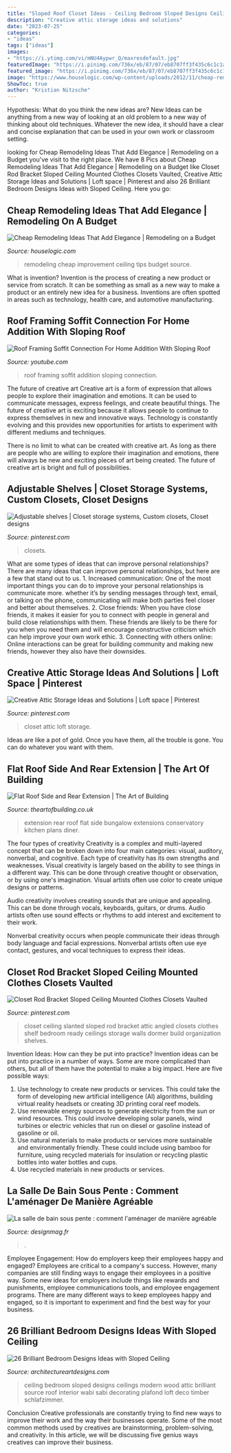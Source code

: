 ```yaml
---
title: "Sloped Roof Closet Ideas - Ceiling Bedroom Sloped Designs Ceilings Modern Wood Attic Brilliant Source Roof Interior Wabi Sabi Decorating Plafond Loft Deco Timber Schlafzimmer"
description: "Creative attic storage ideas and solutions"
date: "2023-07-25"
categories:
- "ideas"
tags: ["ideas"]
images:
- "https://i.ytimg.com/vi/mNU4Aypwr_Q/maxresdefault.jpg"
featuredImage: "https://i.pinimg.com/736x/eb/87/07/eb8707ff3f435c6c1c1a4f136e4243ca.jpg"
featured_image: "https://i.pinimg.com/736x/eb/87/07/eb8707ff3f435c6c1c1a4f136e4243ca.jpg"
image: "https://www.houselogic.com/wp-content/uploads/2012/11/cheap-remodeling-ideas-ceiling-medallion-standard_63969067c16a15b9153443494fcde77f-1.jpg"
ShowToc: true
author: "Kristian Nitzsche"
---
```



Hypothesis: What do you think the new ideas are?
New Ideas can be anything from a new way of looking at an old problem to a new way of thinking about old techniques. Whatever the new idea, it should have a clear and concise explanation that can be used in your own work or classroom setting.

	

		
looking for Cheap Remodeling Ideas That Add Elegance | Remodeling on a Budget you've visit to the right place. We have 8 Pics about Cheap Remodeling Ideas That Add Elegance | Remodeling on a Budget like Closet Rod Bracket Sloped Ceiling Mounted Clothes Closets Vaulted, Creative Attic Storage Ideas and Solutions | Loft space | Pinterest and also 26 Brilliant Bedroom Designs Ideas with Sloped Ceiling. Here you go:
		
    
## Cheap Remodeling Ideas That Add Elegance | Remodeling On A Budget

<img loading=lazy src="https://www.houselogic.com/wp-content/uploads/2012/11/cheap-remodeling-ideas-ceiling-medallion-standard_63969067c16a15b9153443494fcde77f-1.jpg" onerror="this.onerror=null;this.src='https://tse3.mm.bing.net/th?id=OIP.Y5aQZ8FqFbkVNENJT83nfwHaE8&amp;pid=15.1';" alt="Cheap Remodeling Ideas That Add Elegance | Remodeling on a Budget">

_Source: houselogic.com_

>remodeling cheap improvement ceiling tips budget source. 

	

What is invention?
Invention is the process of creating a new product or service from scratch. It can be something as small as a new way to make a product or an entirely new idea for a business. Inventions are often spotted in areas such as technology, health care, and automotive manufacturing.

    
## Roof Framing Soffit Connection For Home Addition With Sloping Roof

<img loading=lazy src="https://i.ytimg.com/vi/mNU4Aypwr_Q/maxresdefault.jpg" onerror="this.onerror=null;this.src='https://tse2.mm.bing.net/th?id=OIP.MiEn549lvE7kL7rDWy1l7wHaEK&amp;pid=15.1';" alt="Roof Framing Soffit Connection For Home Addition With Sloping Roof">

_Source: youtube.com_

>roof framing soffit addition sloping connection. 

	

The future of creative art
Creative art is a form of expression that allows people to explore their imagination and emotions. It can be used to communicate messages, express feelings, and create beautiful things.
The future of creative art is exciting because it allows people to continue to express themselves in new and innovative ways. Technology is constantly evolving and this provides new opportunities for artists to experiment with different mediums and techniques.

There is no limit to what can be created with creative art. As long as there are people who are willing to explore their imagination and emotions, there will always be new and exciting pieces of art being created. The future of creative art is bright and full of possibilities.

    
## Adjustable Shelves | Closet Storage Systems, Custom Closets, Closet Designs

<img loading=lazy src="https://i.pinimg.com/736x/11/75/e2/1175e25feae933c08442963430e11636--closet-ideas-closets.jpg" onerror="this.onerror=null;this.src='https://tse4.mm.bing.net/th?id=OIP.Hxl_WQKNeliKtj0ThuJjkwHaNK&amp;pid=15.1';" alt="Adjustable shelves | Closet storage systems, Custom closets, Closet designs">

_Source: pinterest.com_

>closets. 

	

What are some types of ideas that can improve personal relationships?
There are many ideas that can improve personal relationships, but here are a few that stand out to us. 1. Increased communication: One of the most important things you can do to improve your personal relationships is communicate more. whether it’s by sending messages through text, email, or talking on the phone, communicating will make both parties feel closer and better about themselves. 2. Close friends: When you have close friends, it makes it easier for you to connect with people in general and build close relationships with them. These friends are likely to be there for you when you need them and will encourage constructive criticism which can help improve your own work ethic. 3. Connecting with others online: Online interactions can be great for building community and making new friends, however they also have their downsides.

    
## Creative Attic Storage Ideas And Solutions | Loft Space | Pinterest

<img loading=lazy src="https://i.pinimg.com/736x/dd/42/10/dd42109c3a12b7fd7c2541601f960d82--loft-closet-master-closet.jpg?b=t" onerror="this.onerror=null;this.src='https://tse1.mm.bing.net/th?id=OIP.iOysAbppxLmfXCUZ_cmyHAHaJ4&amp;pid=15.1';" alt="Creative Attic Storage Ideas and Solutions | Loft space | Pinterest">

_Source: pinterest.com_

>closet attic loft storage. 

	

Ideas are like a pot of gold. Once you have them, all the trouble is gone. You can do whatever you want with them.

    
## Flat Roof Side And Rear Extension | The Art Of Building

<img loading=lazy src="http://www.theartofbuilding.co.uk/blog/wp-content/uploads/2016/02/IMG_1904.JPG-new.jpg" onerror="this.onerror=null;this.src='https://tse3.mm.bing.net/th?id=OIP.DNXBXnl-csngnmdMqoB5MgHaE8&amp;pid=15.1';" alt="Flat Roof Side and Rear Extension | The Art of Building">

_Source: theartofbuilding.co.uk_

>extension rear roof flat side bungalow extensions conservatory kitchen plans diner. 

	

The four types of creativity
Creativity is a complex and multi-layered concept that can be broken down into four main categories: visual, auditory, nonverbal, and cognitive. Each type of creativity has its own strengths and weaknesses.
Visual creativity is largely based on the ability to see things in a different way. This can be done through creative thought or observation, or by using one's imagination. Visual artists often use color to create unique designs or patterns.

Audio creativity involves creating sounds that are unique and appealing. This can be done through vocals, keyboards, guitars, or drums. Audio artists often use sound effects or rhythms to add interest and excitement to their work.

Nonverbal creativity occurs when people communicate their ideas through body language and facial expressions. Nonverbal artists often use eye contact, gestures, and vocal techniques to express their ideas.

    
## Closet Rod Bracket Sloped Ceiling Mounted Clothes Closets Vaulted

<img loading=lazy src="https://i.pinimg.com/736x/eb/87/07/eb8707ff3f435c6c1c1a4f136e4243ca.jpg" onerror="this.onerror=null;this.src='https://tse3.mm.bing.net/th?id=OIP.QA_TsA4zKO8iyBnMogHP3QHaNK&amp;pid=15.1';" alt="Closet Rod Bracket Sloped Ceiling Mounted Clothes Closets Vaulted">

_Source: pinterest.com_

>closet ceiling slanted sloped rod bracket attic angled closets clothes shelf bedroom ready ceilings storage walls dormer build organization shelves. 

	

Invention Ideas: How can they be put into practice?
Invention ideas can be put into practice in a number of ways. Some are more complicated than others, but all of them have the potential to make a big impact. Here are five possible ways: 
1. Use technology to create new products or services. This could take the form of developing new artificial intelligence (AI) algorithms, building virtual reality headsets or creating 3D printing coral reef models.
2. Use renewable energy sources to generate electricity from the sun or wind resources. This could involve developing solar panels, wind turbines or electric vehicles that run on diesel or gasoline instead of gasoline or oil. 
3. Use natural materials to make products or services more sustainable and environmentally friendly. These could include using bamboo for furniture, using recycled materials for insulation or recycling plastic bottles into water bottles and cups. 
4. Use recycled materials in new products or services.

    
## La Salle De Bain Sous Pente : Comment L&#039;aménager De Manière Agréable

<img loading=lazy src="https://designmag.fr/wp-content/uploads/2016/06/lucarne-laisse-entrer-lumière-du-jour.jpg" onerror="this.onerror=null;this.src='https://tse4.mm.bing.net/th?id=OIP.TzftwXRhDyHuSEfRaWPl7AHaLH&amp;pid=15.1';" alt="La salle de bain sous pente : comment l&#039;aménager de manière agréable">

_Source: designmag.fr_

>. 

	

Employee Engagement: How do employers keep their employees happy and engaged?
Employees are critical to a company's success. However, many companies are still finding ways to engage their employees in a positive way. Some new ideas for employers include things like rewards and punishments, employee communications tools, and employee engagement programs. There are many different ways to keep employees happy and engaged, so it is important to experiment and find the best way for your business.

    
## 26 Brilliant Bedroom Designs Ideas With Sloped Ceiling

<img loading=lazy src="http://www.architectureartdesigns.com/wp-content/uploads/2013/11/2624.jpg" onerror="this.onerror=null;this.src='https://tse4.mm.bing.net/th?id=OIP.q60LoBWqvnzLYyLmxvB87AAAAA&amp;pid=15.1';" alt="26 Brilliant Bedroom Designs Ideas with Sloped Ceiling">

_Source: architectureartdesigns.com_

>ceiling bedroom sloped designs ceilings modern wood attic brilliant source roof interior wabi sabi decorating plafond loft deco timber schlafzimmer. 

	

Conclusion
Creative professionals are constantly trying to find new ways to improve their work and the way their businesses operate. Some of the most common methods used by creatives are brainstorming, problem-solving, and creativity. In this article, we will be discussing five genius ways creatives can improve their business.

